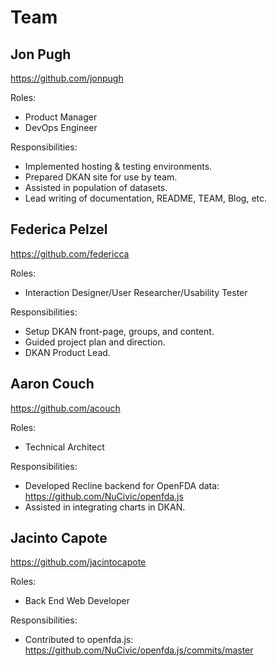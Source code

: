 Team
====

## Jon Pugh

https://github.com/jonpugh

Roles:
- Product Manager
- DevOps Engineer

Responsibilities:
- Implemented hosting & testing environments.
- Prepared DKAN site for use by team.
- Assisted in population of datasets.
- Lead writing of documentation, README, TEAM, Blog, etc.

## Federica Pelzel

https://github.com/federicca

Roles:
- Interaction Designer/User Researcher/Usability Tester

Responsibilities:
- Setup DKAN front-page, groups, and content.
- Guided project plan and direction.
- DKAN Product Lead.

## Aaron Couch

https://github.com/acouch

Roles:
- Technical Architect

Responsibilities:
- Developed Recline backend for OpenFDA data: https://github.com/NuCivic/openfda.js
- Assisted in integrating charts in DKAN.

## Jacinto Capote

https://github.com/jacintocapote

Roles:
- Back End Web Developer

Responsibilities:
- Contributed to openfda.js: https://github.com/NuCivic/openfda.js/commits/master
